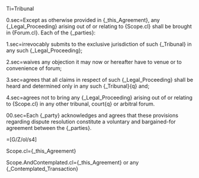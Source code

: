 Ti=Tribunal

0.sec=Except as otherwise provided in {_this_Agreement}, any {_Legal_Proceeding} arising out of or relating to {Scope.cl} shall be brought in {Forum.cl}.  Each of the {_parties}:

1.sec=irrevocably submits to the exclusive jurisdiction of such {_Tribunal} in any such {_Legal_Proceeding};

2.sec=waives any objection it may now or hereafter have to venue or to convenience of forum;

3.sec=agrees that all claims in respect of such {_Legal_Proceeding} shall be heard and determined only in any such {_Tribunal}{q} and;

4.sec=agrees not to bring any {_Legal_Proceeding} arising out of or relating to {Scope.cl} in any other tribunal, court{q} or arbitral forum.

00.sec=Each {_party} acknowledges and agrees that these provisions regarding dispute resolution constitute a voluntary and bargained-for agreement between the {_parties}.

=[G/Z/ol/s4]

Scope.cl={_this_Agreement}

Scope.AndContemplated.cl={_this_Agreement} or any {_Contemplated_Transaction}

